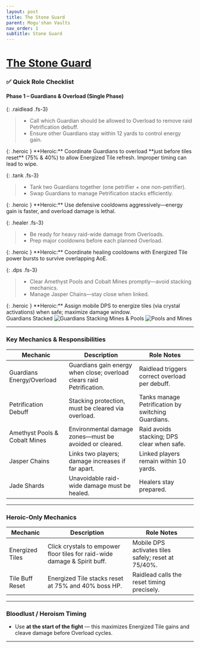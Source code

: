 ```yaml
---
layout: post
title: The Stone Guard
parent: Mogu'shan Vaults
nav_order: 1
subtitle: Stone Guard
---
```


# [The Stone Guard](https://www.wowhead.com/mop-classic/npc=61442/the-stone-guard)

### ✅ Quick Role Checklist

#### Phase 1 – Guardians & Overload (Single Phase)

<div class="content-with-image" markdown="1">
  <div class="main-content" markdown="1">

{: .raidlead .fs-3}
> * Call which Guardian should be allowed to Overload to remove raid Petrification debuff.  
> * Ensure other Guardians stay within 12 yards to control energy gain.

<div markdown="block">
{: .heroic }
**Heroic:** Coordinate Guardians to overload **just before tiles reset** (75% & 40%) to allow Energized Tile refresh. Improper timing can lead to wipe.
</div>

{: .tank .fs-3}
> * Tank two Guardians together (one petrifier + one non-petrifier).  
> * Swap Guardians to manage Petrification stacks efficiently.  

<div markdown="block">
{: .heroic }
**Heroic:** Use defensive cooldowns aggressively—energy gain is faster, and overload damage is lethal.
</div>

{: .healer .fs-3}
> * Be ready for heavy raid-wide damage from Overloads.  
> * Prep major cooldowns before each planned Overload.

<div markdown="block">
{: .heroic }
**Heroic:** Coordinate healing cooldowns with Energized Tile power bursts to survive overlapping AoE.
</div>

{: .dps .fs-3}
> * Clear Amethyst Pools and Cobalt Mines promptly—avoid stacking mechanics.  
> * Manage Jasper Chains—stay close when linked.

<div markdown="block">
{: .heroic }
**Heroic:** Assign mobile DPS to energize tiles (via crystal activations) when safe; maximize damage window.
</div>

  </div>
  <div class="side-image">
    Guardians Stacked
    <img src="{{site.url}}/MSV/assets/images/StoneGuard_Stack.png" alt="Guardians Stacking" />
    Mines & Pools
    <img src="{{site.url}}/MSV/assets/images/StoneGuard_Pools.png" alt="Pools and Mines" />
  </div>
</div>

---

###  Key Mechanics & Responsibilities

| **Mechanic**                | **Description**                                                                 | **Role Notes**                                         |
|-----------------------------|----------------------------------------------------------------------------------|--------------------------------------------------------|
| Guardians Energy/Overload   | Guardians gain energy when close; overload clears raid Petrification.           | Raidlead triggers correct overload per debuff.         |
| Petrification Debuff        | Stacking protection, must be cleared via overload.                             | Tanks manage Petrification by switching Guardians.     |
| Amethyst Pools & Cobalt Mines | Environmental damage zones—must be avoided or cleared.                        | Raid avoids stacking; DPS clear when safe.             |
| Jasper Chains               | Links two players; damage increases if far apart.                              | Linked players remain within 10 yards.                  |
| Jade Shards                 | Unavoidable raid-wide damage must be healed.                                   | Healers stay prepared.                                 |

---

###  Heroic-Only Mechanics

| **Mechanic**                | **Description**                                                                | **Role Notes**                                         |
|-----------------------------|----------------------------------------------------------------------------------|--------------------------------------------------------|
| Energized Tiles             | Click crystals to empower floor tiles for raid-wide damage & Spirit buff.       | Mobile DPS activates tiles safely; reset at 75/40%.    |
| Tile Buff Reset             | Energized Tile stacks reset at 75% and 40% boss HP.                            | Raidlead calls the reset timing precisely.             |

---

###  Bloodlust / Heroism Timing
* Use **at the start of the fight** — this maximizes Energized Tile gains and cleave damage before Overload cycles.

---
